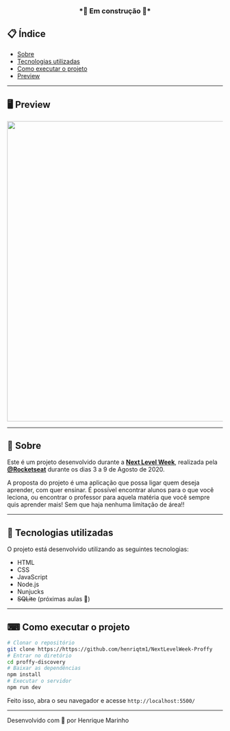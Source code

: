 <h3 align="center">
  *🚧 Em construção 🚧*
</h3>

## 📋 Índice

- [Sobre](#-Sobre)
- [Tecnologias utilizadas](#-Tecnologias-utilizadas)
- [Como executar o projeto](#-Como-executar-o-projeto)
- [Preview](#-Preview)

---

## 🖥 Preview 

<p align="center">
  <img src="https://ik.imagekit.io/capitao/Proffy/preview_9WT1Wt2Jz.png" width="700" >
</p>

---

## 📖 Sobre 

Este é um projeto desenvolvido durante a **[Next Level Week](https://nextlevelweek.com/)**, realizada pela **[@Rocketseat](https://github.com/Rocketseat)** durante os dias 3 a 9 de Agosto de 2020.

A proposta do projeto é uma aplicação que possa ligar quem deseja aprender, com quer ensinar. É possível encontrar alunos para o que você leciona, ou encontrar o professor para aquela matéria que você sempre quis aprender mais! Sem que haja nenhuma limitação de área!! 

--- 

## 🚀 Tecnologias utilizadas

O projeto está desenvolvido utilizando as seguintes tecnologias:

- HTML
- CSS
- JavaScript
- Node.js 
- Nunjucks 
- <s>SQLite</s> (próximas aulas 🚧)

--- 

## ⌨ Como executar o projeto

```bash
# Clonar o repositório
git clone https://https://github.com/henriqtm1/NextLevelWeek-Proffy
# Entrar no diretório
cd proffy-discovery
# Baixar as dependências
npm install
# Executar o servidor
npm run dev
```

Feito isso, abra o seu navegador e acesse `http://localhost:5500/`

---



Desenvolvido com 💜 por Henrique Marinho
